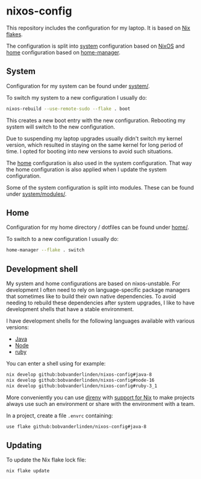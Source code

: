 # nixos-config

This repository includes the configuration for my laptop. It is based on [Nix flakes](https://nixos.wiki/wiki/Flakes).

The configuration is split into [system](#system) configuration based on [NixOS](https://nixos.org/) and [home](#home) configuration based on [home-manager](https://github.com/nix-community/home-manager#home-manager-using-nix).

## System

Configuration for my system can be found under [system/](system/).

To switch my system to a new configuration I usually do:

```sh
nixos-rebuild --use-remote-sudo --flake . boot
```

This creates a new boot entry with the new configuration. Rebooting my system will switch to the new configuration.

Due to suspending my laptop upgrades usually didn't switch my kernel version, which resulted in staying on the same kernel for long period of time. I opted for booting into new versions to avoid such situations.

The [home](#home) configuration is also used in the system configuration. That way the home configuration is also applied when I update the system configuration.

Some of the system configuration is split into modules. These can be found under [system/modules/](system/modules/).

## Home

Configuration for my home directory / dotfiles can be found under [home/](home/).

To switch to a new configuration I usually do:

```sh
home-manager --flake . switch
```

## Development shell

My system and home configurations are based on nixos-unstable. For development I often need to rely on language-specific package managers that sometimes like to build their own native dependencies. To avoid needing to rebuild these dependencies after system upgrades, I like to have development shells that have a stable environment.

I have development shells for the following languages available with various versions:

- [Java](shells/java.nix)
- [Node](shells/node.nix)
- [ruby](shells/ruby.nix)

You can enter a shell using for example:

```sh
nix develop github:bobvanderlinden/nixos-config#java-8
nix develop github:bobvanderlinden/nixos-config#node-16
nix develop github:bobvanderlinden/nixos-config#ruby-3_1
```

More conveniently you can use [direnv](https://direnv.net/) with [support for Nix](https://github.com/nix-community/nix-direnv) to make projects always use such an environment or share with the environment with a team.

In a project, create a file `.envrc` containing:

```sh
use flake github:bobvanderlinden/nixos-config#java-8
```

## Updating

To update the Nix flake lock file:

```sh
nix flake update
```

